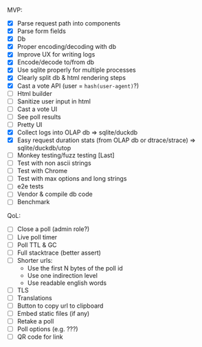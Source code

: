 MVP:
- [x] Parse request path into components
- [x] Parse form fields
- [x] Db
- [x] Proper encoding/decoding with db
- [x] Improve UX for writing logs
- [x] Encode/decode to/from db
- [x] Use sqlite properly for multiple processes
- [x] Clearly split db & html rendering steps
- [x] Cast a vote API (user = `hash(user-agent)`?)
- [ ] Html builder
- [ ] Sanitize user input in html
- [ ] Cast a vote UI
- [ ] See poll results
- [ ] Pretty UI
- [x] Collect logs into OLAP db => sqlite/duckdb
- [x] Easy request duration stats (from OLAP db or dtrace/strace) => sqlite/duckdb/utop
- [ ] Monkey testing/fuzz testing [Last]
- [ ] Test with non ascii strings
- [ ] Test with Chrome
- [ ] Test with max options and long strings
- [ ] e2e tests
- [ ] Vendor & compile db code
- [ ] Benchmark

QoL:
- [ ] Close a poll (admin role?)
- [ ] Live poll timer
- [ ] Poll TTL & GC
- [ ] Full stacktrace (better assert)
- [ ] Shorter urls:
    - Use the first N bytes of the poll id
    - Use one indirection level
    - Use readable english words
- [ ] TLS
- [ ] Translations
- [ ] Button to copy url to clipboard
- [ ] Embed static files (if any)
- [ ] Retake a poll
- [ ] Poll options (e.g. ???)
- [ ] QR code for link
